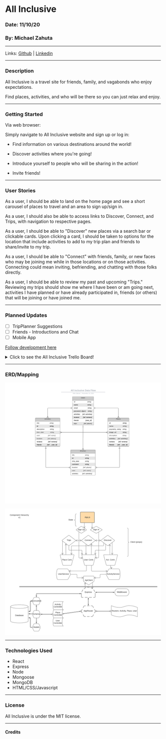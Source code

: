 # All Inclusive
### Date: 11/10/20
### By: Michael Zahuta
***

Links: [Github](https://github.com/MikeyZboy) | [Linkedin](https://www.linkedin.com/in/mikezahuta/)

***
### Description ###

All Inclusive is a travel site for friends, family, and vagabonds who enjoy expectations.

Find places, activities, and who will be there so you can just relax and enjoy.

***
### Getting Started ###

Via web browser:

Simply navigate to All Inclusive website and sign up or log in:
 - Find information on various destinations around the world!
  
 - Discover activities where you're going!
  
 - Introduce yourself to people who will be sharing in the action!
  
 - Invite friends!

***
### User Stories ###

As a user, I should be able to land on the home page and see a short carousel of places to travel and an area to sign up/sign in.

As a user, I should also be able to access links to Discover, Connect, and Trips, with navigation to respective pages.

As a user, I should be able to "Discover" new places via a search bar or clickable cards. Upon clicking a card, I should be taken to options for the location that include activities to add to my trip plan and friends to share/invite to my trip.

As a user, I should be able to "Connect" with friends, family, or new faces who may be joining me while in those locations or on those activities. Connecting could mean inviting, befriending, and chatting with those folks directly.

As a user, I should be able to review my past and upcoming "Trips." Reviewing my trips should show me where I have been or am going next, activities I have planned or have already participated in, friends (or others) that will be joining or have joined me.

***
### Planned Updates ###

- [ ] TripPlanner Suggestions
- [ ] Friends - Introductions and Chat
- [ ] Mobile App

[Follow development here](https://trello.com/b/38FfjEM6/allinclusive)

<details>
  <summary>Click to see the All Inclusive Trello Board!</summary>

![All Inclusive](https://trello.com/b/38FfjEM6/allinclusive)
</details>

***
### ERD/Mapping ###

![ERD]('./../All_Inclusive_ERD.png)

![Hierarchy]('./../All%20Inclusive%20Hierarchy.png)



***
### Technologies Used ###

- React
- Express
- Node
- Mongoose
- MongoDB
- HTML/CSS/Javascript
  
***
### License ####

All Inclusive is under the MIT license.

***
#### Credits ####


